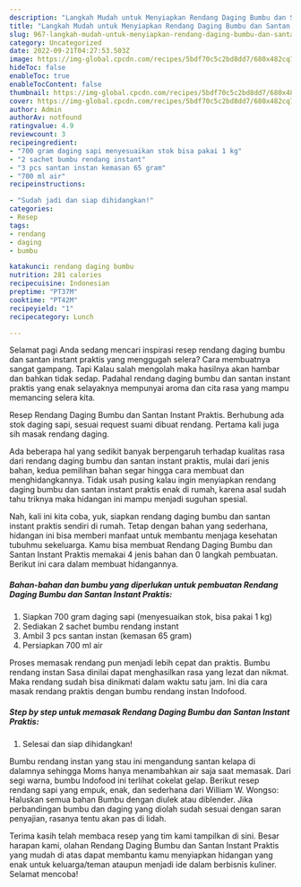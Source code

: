 ```yaml
---
description: "Langkah Mudah untuk Menyiapkan Rendang Daging Bumbu dan Santan Instant Praktis Menu Buat lebaran"
title: "Langkah Mudah untuk Menyiapkan Rendang Daging Bumbu dan Santan Instant Praktis Menu Buat lebaran"
slug: 967-langkah-mudah-untuk-menyiapkan-rendang-daging-bumbu-dan-santan-instant-praktis-menu-buat-lebaran
category: Uncategorized
date: 2022-09-21T04:27:53.503Z
image: https://img-global.cpcdn.com/recipes/5bdf70c5c2bd8dd7/680x482cq70/rendang-daging-bumbu-dan-santan-instant-praktis-foto-resep-utama.jpg
hideToc: false
enableToc: true
enableTocContent: false
thumbnail: https://img-global.cpcdn.com/recipes/5bdf70c5c2bd8dd7/680x482cq70/rendang-daging-bumbu-dan-santan-instant-praktis-foto-resep-utama.jpg
cover: https://img-global.cpcdn.com/recipes/5bdf70c5c2bd8dd7/680x482cq70/rendang-daging-bumbu-dan-santan-instant-praktis-foto-resep-utama.jpg
author: Admin
authorAv: notfound
ratingvalue: 4.9
reviewcount: 3
recipeingredient:
- "700 gram daging sapi menyesuaikan stok bisa pakai 1 kg"
- "2 sachet bumbu rendang instant"
- "3 pcs santan instan kemasan 65 gram"
- "700 ml air"
recipeinstructions:

- "Sudah jadi dan siap dihidangkan!"
categories:
- Resep
tags:
- rendang
- daging
- bumbu

katakunci: rendang daging bumbu 
nutrition: 281 calories
recipecuisine: Indonesian
preptime: "PT37M"
cooktime: "PT42M"
recipeyield: "1"
recipecategory: Lunch

---
```



Selamat pagi Anda sedang mencari inspirasi resep rendang daging bumbu dan santan instant praktis yang menggugah selera? Cara membuatnya sangat gampang. Tapi Kalau salah mengolah maka hasilnya akan hambar dan bahkan tidak sedap. Padahal rendang daging bumbu dan santan instant praktis yang enak selayaknya mempunyai aroma dan cita rasa yang mampu memancing selera kita.


Resep Rendang Daging Bumbu dan Santan Instant Praktis. Berhubung ada stok daging sapi, sesuai request suami dibuat rendang. Pertama kali juga sih masak rendang daging.

Ada beberapa hal yang sedikit banyak berpengaruh terhadap kualitas rasa dari rendang daging bumbu dan santan instant praktis, mulai dari jenis bahan, kedua pemilihan bahan segar hingga cara membuat dan menghidangkannya. Tidak usah pusing kalau ingin menyiapkan rendang daging bumbu dan santan instant praktis enak di rumah, karena asal sudah tahu triknya maka hidangan ini mampu menjadi suguhan spesial.


Nah, kali ini kita coba, yuk, siapkan rendang daging bumbu dan santan instant praktis sendiri di rumah. Tetap dengan bahan yang sederhana, hidangan ini bisa memberi manfaat untuk membantu menjaga kesehatan tubuhmu sekeluarga. Kamu bisa membuat Rendang Daging Bumbu dan Santan Instant Praktis memakai 4 jenis bahan dan 0 langkah pembuatan. Berikut ini cara dalam membuat hidangannya.

<!--inarticleads1-->

##### Bahan-bahan dan bumbu yang diperlukan untuk pembuatan Rendang Daging Bumbu dan Santan Instant Praktis:

1. Siapkan 700 gram daging sapi (menyesuaikan stok, bisa pakai 1 kg)
1. Sediakan 2 sachet bumbu rendang instant
1. Ambil 3 pcs santan instan (kemasan 65 gram)
1. Persiapkan 700 ml air


Proses memasak rendang pun menjadi lebih cepat dan praktis. Bumbu rendang instan Sasa dinilai dapat menghasilkan rasa yang lezat dan nikmat. Maka rendang sudah bisa dinikmati dalam waktu satu jam. Ini dia cara masak rendang praktis dengan bumbu rendang instan Indofood. 

<!--inarticleads2-->

##### Step by step untuk memasak Rendang Daging Bumbu dan Santan Instant Praktis:


1. Selesai dan siap dihidangkan!

Bumbu rendang instan yang stau ini mengandung santan kelapa di dalamnya sehingga Moms hanya menambahkan air saja saat memasak. Dari segi warna, bumbu Indofood ini terlihat cokelat gelap. Berikut resep rendang sapi yang empuk, enak, dan sederhana dari William W. Wongso: Haluskan semua bahan Bumbu dengan diulek atau diblender. Jika perbandingan bumbu dan daging yang diolah sudah sesuai dengan saran penyajian, rasanya tentu akan pas di lidah. 

Terima kasih telah membaca resep yang tim kami tampilkan di sini. Besar harapan kami, olahan Rendang Daging Bumbu dan Santan Instant Praktis yang mudah di atas dapat membantu kamu menyiapkan hidangan yang enak untuk keluarga/teman ataupun menjadi ide dalam berbisnis kuliner. Selamat mencoba!
